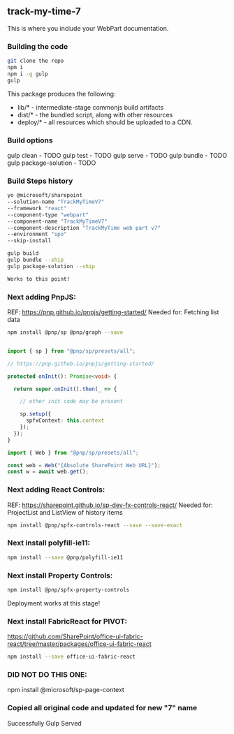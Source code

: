 ## track-my-time-7

This is where you include your WebPart documentation.

### Building the code

```bash
git clone the repo
npm i
npm i -g gulp
gulp
```

This package produces the following:

* lib/* - intermediate-stage commonjs build artifacts
* dist/* - the bundled script, along with other resources
* deploy/* - all resources which should be uploaded to a CDN.

### Build options

gulp clean - TODO
gulp test - TODO
gulp serve - TODO
gulp bundle - TODO
gulp package-solution - TODO

### Build Steps history
```bash
yo @microsoft/sharepoint 
--solution-name "TrackMyTimeV7" 
--framework "react" 
--component-type "webpart" 
--component-name "TrackMyTimeV7" 
--component-description "TrackMyTime web part v7" 
--environment "spo" 
--skip-install

gulp build
gulp bundle --ship
gulp package-solution --ship

Works to this point!

```

### Next adding PnpJS:
REF:  https://pnp.github.io/pnpjs/getting-started/
Needed for: Fetching list data

```bash
npm install @pnp/sp @pnp/graph --save
```

```typescript

import { sp } from "@pnp/sp/presets/all";

// https://pnp.github.io/pnpjs/getting-started/

protected onInit(): Promise<void> {

  return super.onInit().then(_ => {

    // other init code may be present

    sp.setup({
      spfxContext: this.context
    });
  });
}

import { Web } from "@pnp/sp/presets/all";

const web = Web("{Absolute SharePoint Web URL}");
const w = await web.get();

```




### Next adding React Controls:
REF:  https://sharepoint.github.io/sp-dev-fx-controls-react/
Needed for: ProjectList and ListView of history items

```bash
npm install @pnp/spfx-controls-react --save --save-exact
```

### Next install polyfill-ie11:

```bash
npm install --save @pnp/polyfill-ie11
```

### Next install Property Controls:

```bash
npm install @pnp/spfx-property-controls
```
Deployment works at this stage!


### Next install FabricReact for PIVOT:
https://github.com/SharePoint/office-ui-fabric-react/tree/master/packages/office-ui-fabric-react

```bash
npm install --save office-ui-fabric-react
```

### DID NOT DO THIS ONE:
npm install @microsoft/sp-page-context

### Copied all original code and updated for new "7" name
Successfully Gulp Served

